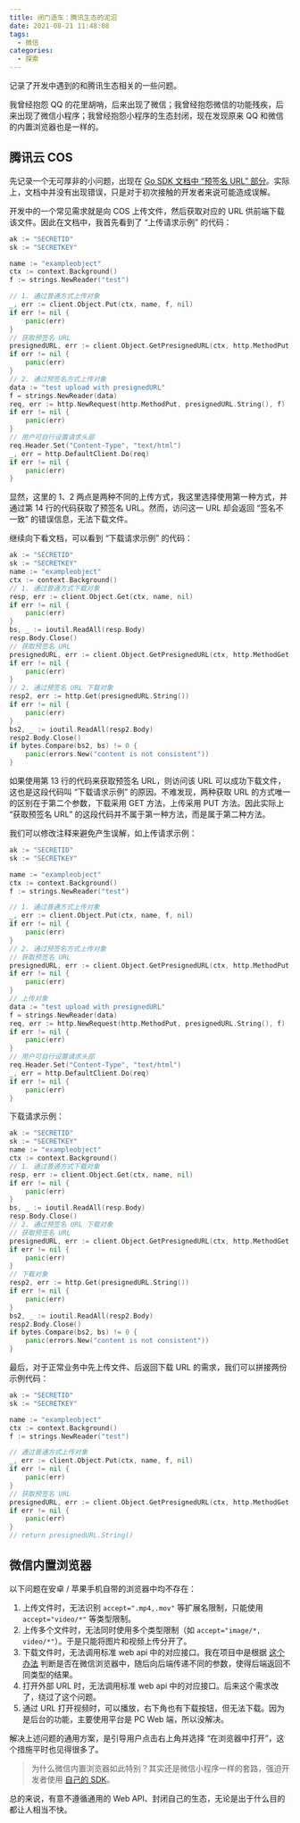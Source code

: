 ```yaml
---
title: 闭门造车：腾讯生态的泥沼
date: 2021-08-21 11:48:08
tags:
  - 微信
categories:
  - 探索
---
```


记录了开发中遇到的和腾讯生态相关的一些问题。

<!--more-->

我曾经抱怨 QQ 的花里胡哨，后来出现了微信；我曾经抱怨微信的功能残疾，后来出现了微信小程序；我曾经抱怨小程序的生态封闭，现在发现原来 QQ 和微信的内置浏览器也是一样的。

## 腾讯云 COS

先记录一个无可厚非的小问题，出现在 [Go SDK 文档中 “预签名 URL” 部分](https://cloud.tencent.com/document/product/436/35059)。实际上，文档中并没有出现错误，只是对于初次接触的开发者来说可能造成误解。

开发中的一个常见需求就是向 COS 上传文件，然后获取对应的 URL 供前端下载该文件。因此在文档中，我首先看到了 “上传请求示例” 的代码：

```go
ak := "SECRETID"
sk := "SECRETKEY"

name := "exampleobject"
ctx := context.Background()
f := strings.NewReader("test")

// 1. 通过普通方式上传对象
_, err := client.Object.Put(ctx, name, f, nil)
if err != nil {
    panic(err)
}
// 获取预签名 URL
presignedURL, err := client.Object.GetPresignedURL(ctx, http.MethodPut, name, ak, sk, time.Hour, nil)
if err != nil {
    panic(err)
}
// 2. 通过预签名方式上传对象
data := "test upload with presignedURL"
f = strings.NewReader(data)
req, err := http.NewRequest(http.MethodPut, presignedURL.String(), f)
if err != nil {
    panic(err)
}
// 用户可自行设置请求头部
req.Header.Set("Content-Type", "text/html")
_, err = http.DefaultClient.Do(req)
if err != nil {
    panic(err)
}
```

显然，这里的 1、2 两点是两种不同的上传方式，我这里选择使用第一种方式，并通过第 14 行的代码获取了预签名 URL。然而，访问这一 URL 却会返回 “签名不一致” 的错误信息，无法下载文件。

继续向下看文档，可以看到 “下载请求示例” 的代码：

```go
ak := "SECRETID"
sk := "SECRETKEY"
name := "exampleobject"
ctx := context.Background()
// 1. 通过普通方式下载对象
resp, err := client.Object.Get(ctx, name, nil)
if err != nil {
    panic(err)
}
bs, _ := ioutil.ReadAll(resp.Body)
resp.Body.Close()
// 获取预签名 URL
presignedURL, err := client.Object.GetPresignedURL(ctx, http.MethodGet, name, ak, sk, time.Hour, nil)
if err != nil {
    panic(err)
}
// 2. 通过预签名 URL 下载对象
resp2, err := http.Get(presignedURL.String())
if err != nil {
    panic(err)
}
bs2, _ := ioutil.ReadAll(resp2.Body)
resp2.Body.Close()
if bytes.Compare(bs2, bs) != 0 {
    panic(errors.New("content is not consistent"))
}
```

如果使用第 13 行的代码来获取预签名 URL，则访问该 URL 可以成功下载文件，这也是这段代码叫 “下载请求示例” 的原因。不难发现，两种获取 URL 的方式唯一的区别在于第二个参数，下载采用 GET 方法，上传采用 PUT 方法。因此实际上 “获取预签名 URL” 的这段代码并不属于第一种方法，而是属于第二种方法。

我们可以修改注释来避免产生误解，如上传请求示例：

```go
ak := "SECRETID"
sk := "SECRETKEY"

name := "exampleobject"
ctx := context.Background()
f := strings.NewReader("test")

// 1. 通过普通方式上传对象
_, err := client.Object.Put(ctx, name, f, nil)
if err != nil {
    panic(err)
}
// 2. 通过预签名方式上传对象
// 获取预签名 URL
presignedURL, err := client.Object.GetPresignedURL(ctx, http.MethodPut, name, ak, sk, time.Hour, nil)
if err != nil {
    panic(err)
}
// 上传对象
data := "test upload with presignedURL"
f = strings.NewReader(data)
req, err := http.NewRequest(http.MethodPut, presignedURL.String(), f)
if err != nil {
    panic(err)
}
// 用户可自行设置请求头部
req.Header.Set("Content-Type", "text/html")
_, err = http.DefaultClient.Do(req)
if err != nil {
    panic(err)
}
```

下载请求示例：

```go
ak := "SECRETID"
sk := "SECRETKEY"
name := "exampleobject"
ctx := context.Background()
// 1. 通过普通方式下载对象
resp, err := client.Object.Get(ctx, name, nil)
if err != nil {
    panic(err)
}
bs, _ := ioutil.ReadAll(resp.Body)
resp.Body.Close()
// 2. 通过预签名 URL 下载对象
// 获取预签名 URL
presignedURL, err := client.Object.GetPresignedURL(ctx, http.MethodGet, name, ak, sk, time.Hour, nil)
if err != nil {
    panic(err)
}
// 下载对象
resp2, err := http.Get(presignedURL.String())
if err != nil {
    panic(err)
}
bs2, _ := ioutil.ReadAll(resp2.Body)
resp2.Body.Close()
if bytes.Compare(bs2, bs) != 0 {
    panic(errors.New("content is not consistent"))
}
```

最后，对于正常业务中先上传文件、后返回下载 URL 的需求，我们可以拼接两份示例代码：

```go
ak := "SECRETID"
sk := "SECRETKEY"

name := "exampleobject"
ctx := context.Background()
f := strings.NewReader("test")

// 通过普通方式上传对象
_, err := client.Object.Put(ctx, name, f, nil)
if err != nil {
    panic(err)
}
// 获取预签名 URL
presignedURL, err := client.Object.GetPresignedURL(ctx, http.MethodGet, name, ak, sk, time.Hour, nil)
if err != nil {
    panic(err)
}
// return presignedURL.String()
```

## 微信内置浏览器

以下问题在安卓 / 苹果手机自带的浏览器中均不存在：

1. 上传文件时，无法识别 `accept=".mp4,.mov"` 等扩展名限制，只能使用 `accept="video/*"` 等类型限制。
2. 上传多个文件时，无法同时使用多个类型限制（如 `accept="image/*, video/*"`）。于是只能将图片和视频上传分开了。
3. 下载文件时，无法调用标准 web api 中的对应接口。我在项目中是根据 [这个办法](https://cloud.tencent.com/developer/article/1654149) 判断是否在微信浏览器中，随后向后端传递不同的参数，使得后端返回不同类型的结果。
4. 打开外部 URL 时，无法调用标准 web api 中的对应接口。后来这个需求改了，绕过了这个问题。
5. 通过 URL 打开视频时，可以播放，右下角也有下载按钮，但无法下载。因为是后台的功能，主要使用平台是 PC Web 端，所以没解决。

解决上述问题的通用方案，是引导用户点击右上角并选择 “在浏览器中打开”，这个措施平时也见得很多了。

> 为什么微信内置浏览器如此特别？其实还是微信小程序一样的套路，强迫开发者使用 [自己的 SDK](https://developers.weixin.qq.com/doc/offiaccount/OA_Web_Apps/JS-SDK.html)。

总的来说，有意不遵循通用的 Web API、封闭自己的生态，无论是出于什么目的都让人相当不快。
